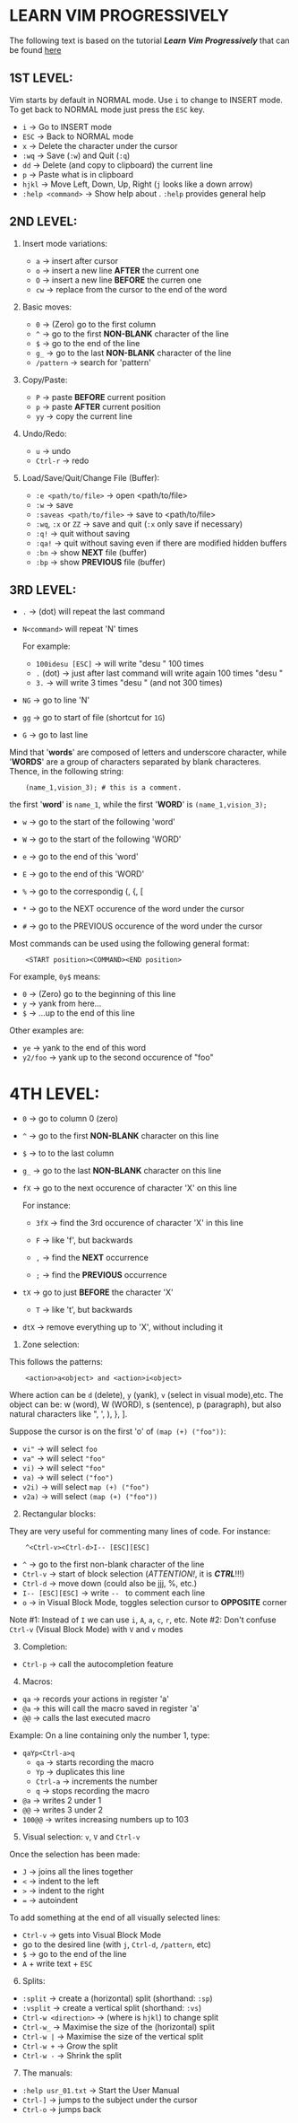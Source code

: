 LEARN VIM PROGRESSIVELY
=======================


The following text is based on the tutorial **_Learn Vim Progressively_** that can be found [here](http://yannesposito.com/Scratch/en/blog/Learn-Vim-Progressively/)


## 1ST LEVEL:

Vim starts by default in NORMAL mode. Use `i` to change to INSERT mode. To get back to NORMAL mode just press the `ESC` key.

- `i` -> Go to INSERT mode
- `ESC` -> Back to NORMAL mode
- `x` -> Delete the character under the cursor
- `:wq` -> Save (`:w`) and Quit (`:q`)
- `dd` -> Delete (and copy to clipboard) the current line
- `p` -> Paste what is in clipboard
- `hjkl` -> Move Left, Down, Up, Right (`j` looks like a down arrow)
- `:help <command>` -> Show help about <command>. `:help` provides general help


## 2ND LEVEL:

1. Insert mode variations:

    - `a` -> insert after cursor
    - `o` -> insert a new line **AFTER** the current one
    - `O` -> insert a new line **BEFORE** the curren one
    - `cw` -> replace from the cursor to the end of the word

2. Basic moves:

    - `0` -> (Zero) go to the first column
    - `^` -> go to the first **NON-BLANK** character of the line
    - `$` -> go to the end of the line
    - `g_` -> go to the last **NON-BLANK** character of the line
    - `/pattern` -> search for 'pattern'

3. Copy/Paste:

    - `P` -> paste **BEFORE** current position
    - `p` -> paste **AFTER** current position
    - `yy` -> copy the current line

4. Undo/Redo:

    - `u` -> undo
    - `Ctrl-r` -> redo

5. Load/Save/Quit/Change File (Buffer):

    - `:e <path/to/file>` -> open <path/to/file>
    - `:w` -> save
    - `:saveas <path/to/file>` -> save to <path/to/file>
    - `:wq`, `:x` or `ZZ` -> save and quit (`:x` only save if necessary)
    - `:q!` -> quit without saving
    - `:qa!` -> quit without saving even if there are modified hidden buffers
    - `:bn` -> show **NEXT** file (buffer)
    - `:bp` -> show **PREVIOUS** file (buffer)


## 3RD LEVEL:

- `.` -> (dot) will repeat the last command
- `N<command>` will repeat <command> 'N' times

  For example:

  - `100idesu [ESC]` -> will write "desu " 100 times
  - `.` (dot) -> just after last command will write again 100 times "desu "
  - `3.` -> will write 3 times "desu " (and not 300 times)

- `NG` -> go to line 'N'
- `gg` -> go to start of file (shortcut for `1G`)
- `G` -> go to last line

Mind that '**words**' are composed of letters and underscore character, while '**WORDS**' are a group of characters separated by blank characteres. Thence, in the following string:

```
    (name_1,vision_3); # this is a comment.
```

the first '**word**' is `name_1`, while the first '**WORD**' is `(name_1,vision_3);`

- `w` -> go to the start of the following 'word'
- `W` -> go to the start of the following 'WORD'
- `e` -> go to the end of this 'word'
- `E` -> go to the end of this 'WORD'

- `%` -> go to the correspondig (, {, [
- `*` -> go to the NEXT occurence of the word under the cursor
- `#` -> go to the PREVIOUS occurence of the word under the cursor

Most commands can be used using the following general format:

```
    <START position><COMMAND><END position>
```

  For example, `0y$` means:

  - `0` -> (Zero) go to the beginning of this line
  - `y` -> yank from here...
  - `$` -> ...up to the end of this line

  Other examples are:

  - `ye` -> yank to the end of this word
  - `y2/foo` -> yank up to the second occurence of "foo"


# 4TH LEVEL:

- `0` -> go to column 0 (zero)
- `^` -> go to the first **NON-BLANK** character on this line
- `$` -> to to the last column
- `g_` -> go to the last **NON-BLANK** character on this line
- `fX` -> go to the next occurence of character 'X' on this line

  For instance:
  - `3fX` -> find the 3rd occurence of character 'X' in this line

  - `F` -> like 'f', but backwards
  - `,` -> find the **NEXT** occurrence
  - `;` -> find the **PREVIOUS** occurrence

- `tX` -> go to just **BEFORE** the character 'X'
  - `T` -> like 't', but backwards
- `dtX` -> remove everything up to 'X', without including it


1. Zone selection:

  This follows the patterns:

```
    <action>a<object> and <action>i<object>
```

  Where action can be `d` (delete), `y` (yank), `v` (select in visual mode),etc. The object can be: w (word), W (WORD), s (sentence), p (paragraph), but also natural characters like ", ', ), }, ].

  Suppose the cursor is on the first 'o' of `(map (+) ("foo"))`:

  - `vi"` -> will select `foo`
  - `va"` -> will select `"foo"`
  - `vi)` -> will select `"foo"`
  - `va)` -> will select `("foo")`
  - `v2i)` -> will select `map (+) ("foo")`
  - `v2a)` -> will select `(map (+) ("foo"))`

2. Rectangular blocks:

  They are very useful for commenting many lines of code. For instance:

```
    ^<Ctrl-v><Ctrl-d>I-- [ESC][ESC]
```

  - `^` -> go to the first non-blank character of the line
  - `Ctrl-v` -> start of block selection (_ATTENTION!_, it is **_CTRL_**!!!)
  - `Ctrl-d` -> move down (could also be jjj, %, etc.)
  - `I-- [ESC][ESC]` -> write `-- ` to comment each line
  - `o` -> in Visual Block Mode, toggles selection cursor to **OPPOSITE** corner

  Note #1: Instead of `I` we can use `i`, `A`, `a`, `c`, `r`, etc.
  Note #2: Don't confuse `Ctrl-v` (Visual Block Mode) with `V` and `v` modes

3. Completion:

  - `Ctrl-p` -> call the autocompletion feature

4. Macros:

  - `qa` -> records your actions in register 'a'
  - `@a` -> this will call the macro saved in register 'a'
  - `@@` -> calls the last executed macro

  Example: On a line containing only the number 1, type:

  - `qaYp<Ctrl-a>q`
    - `qa` -> starts recording the macro
    - `Yp` -> duplicates this line
    - `Ctrl-a` -> increments the number
    - `q` -> stops recording the macro
  - `@a` -> writes 2 under 1
  - `@@` -> writes 3 under 2
  - `100@@` -> writes increasing numbers up to 103

5. Visual selection: `v`, `V` and `Ctrl-v`

  Once the selection has been made:

  - `J` -> joins all the lines together
  - `<` -> indent to the left
  - `>` -> indent to the right
  - `=` -> autoindent

  To add something at the end of all visually selected lines:

  - `Ctrl-v` -> gets into Visual Block Mode
  - go to the desired line (with `j`, `Ctrl-d`, `/pattern`, etc)
  - `$` -> go to the end of the line
  - `A` + write text + `ESC`

6. Splits:

  - `:split` -> create a (horizontal) split (shorthand: `:sp`)
  - `:vsplit` -> create a vertical split (shorthand: `:vs`)
  - `Ctrl-w <direction>` -> (where <direction> is `hjkl`) to change split
  - `Ctrl-w_` -> Maximise the size of the (horizontal) split
  - `Ctrl-w |` -> Maximise the size of the vertical split
  - `Ctrl-w +` -> Grow the split
  - `Ctrl-w -` -> Shrink the split

7. The manuals:

  - `:help usr_01.txt` -> Start the User Manual
  - `Ctrl-]` -> jumps to the subject under the cursor
  - `Ctrl-o` -> jumps back

